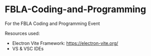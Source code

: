 # FBLA-Coding-and-Programming
For the FBLA Coding and Programming Event 

Resources used:
- Electron Vite Framework: https://electron-vite.org/
- VS & VSC IDEs
